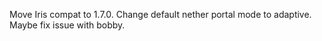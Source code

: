 Move Iris compat to 1.7.0. Change default nether portal mode to adaptive. Maybe fix issue with bobby.